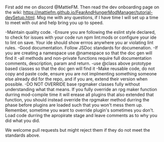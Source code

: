 First add me on discord @MattieFM.
Then read the dev onboarding page on the wiki: https://mattiefm.github.io/FearAndHungerModManager/tutorial-devSetup.html.
Msg me with any questions, if I have time I will set up a time to meet with out and help bring you up to speed.

-Maintain quality code.
-Ensure you are following the eslint style declared, to check for issues with your code run npm lint:mods or configure your ide to lint on save. Your ide should show errros anywhere you ar violating lint rules.
-Good documentation. Follow JSDoc standards for documenation.
 -If you are creating a namespace use @namespace so that the doc gen will find it
 -all methods and non-private functions require full documentation comments, description, param and return.
 -use @class above prototype based classes so that the doc gen will find it
-Make reusable code, do not copy and paste code, ensure you are not implmenting something someone else already did for the repo, and if you are, extend their version when possible.
-DO NOT OVERRIDE base rpgmaker classes fully without understanding what that means. If you fully override an rpg maker function durring mod-compile time it will erease all plugins that also extended that function, you should instead override the rpgmaker method durring the phase before plugins are loaded such that you won't mess them up. Remember, sometime you want to override plugin's sometimes you don't. Load code durring the apropirate stage and leave comments as to why you did what you did.



We welcome pull requests but might reject them if they do not meet the standards above.
